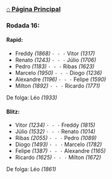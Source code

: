 ### [⌂ Página Principal](https://grupo-de-xadrez.github.io/)

### Rodada 16:

#### Rapid:

* Freddy *(1868)* `· - ·` Vitor *(1317)*  
* Renato *(1243)* `· - ·` Júlio *(1706)*  
* Pedro *(1183)* `· - ·` Ribas *(1623)*  
* Marcelo *(1950)* `· - ·` Diogo *(1236)*  
* Alexandre *(1196)* `· - ·` Felipe *(1590)*  
* Milton *(1892)* `· - ·` Ricardo *(1771)*  

De folga: Léo *(1933)*

#### Blitz:

* Vitor *(1234)* `· - ·` Freddy *(1815)*  
* Júlio *(1532)* `· - ·` Renato *(1014)*  
* Ribas *(2055)* `· - ·` Pedro *(1089)*  
* Diogo *(1493)* `· - ·` Marcelo *(1782)*  
* Felipe *(1387)* `· - ·` Alexandre *(1165)*  
* Ricardo *(1625)* `· - ·` Milton *(1672)*  

De folga: Léo *(1861)*

